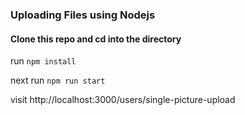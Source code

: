 ### Uploading Files using Nodejs

#### Clone this repo and cd into the directory

run `npm install`

next run `npm run start`

visit http://localhost:3000/users/single-picture-upload